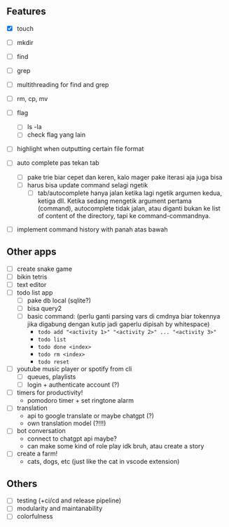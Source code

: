 ## Features

- [x] touch
- [ ] mkdir
- [ ] find
- [ ] grep
- [ ] multithreading for find and grep
- [ ] rm, cp, mv
- [ ] flag

  - [ ] ls -la
  - [ ] check flag yang lain

- [ ] highlight when outputting certain file format
- [ ] auto complete pas tekan tab
  - [ ] pake trie biar cepet dan keren, kalo mager pake iterasi aja juga bisa
  - [ ] harus bisa update command selagi ngetik
    - [ ] tab/autocomplete hanya jalan ketika lagi ngetik argumen kedua, ketiga dll. Ketika sedang mengetik argument pertama (command), autocomplete tidak jalan, atau diganti bukan ke list of content of the directory, tapi ke command-commandnya.
- [ ] implement command history with panah atas bawah

## Other apps

- [ ] create snake game
- [ ] bikin tetris
- [ ] text editor
- [ ] todo list app
  - [ ] pake db local (sqlite?)
  - [ ] bisa query2
  - [ ] basic command: (perlu ganti parsing vars di cmdnya biar tokennya jika digabung dengan kutip jadi gaperlu dipisah by whitespace)
    - `todo add "<activity 1>" "<activity 2>" ... "<activity 3>"`
    - `todo list`
    - `todo done <index>`
    - `todo rm <index>`
    - `todo reset`
- [ ] youtube music player or spotify from cli
  - [ ] queues, playlists
  - [ ] login + authenticate account (?)
- [ ] timers for productivity!
  - pomodoro timer + set ringtone alarm
- [ ] translation
  - api to google translate or maybe chatgpt (?)
  - own translation model (?!!!)
- [ ] bot conversation
  - connect to chatgpt api maybe?
  - can make some kind of role play idk bruh, atau create a story
- [ ] create a farm!
  - cats, dogs, etc (just like the cat in vscode extension)

## Others

- [ ] testing (+ci/cd and release pipeline)
- [ ] modularity and maintanability
- [ ] colorfulness
